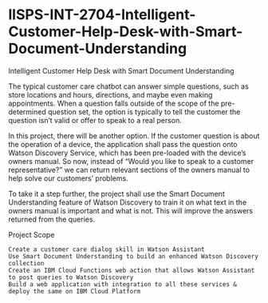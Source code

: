 # llSPS-INT-2704-Intelligent-Customer-Help-Desk-with-Smart-Document-Understanding
Intelligent Customer Help Desk with Smart Document Understanding

The typical customer care chatbot can answer simple questions, such as store locations and hours, directions, and maybe even making appointments. When a question falls outside of the scope of the pre-determined question set, the option is typically to tell the customer the question isn’t valid or offer to speak to a real person.

In this project, there will be another option. If the customer question is about the operation of a device, the application shall pass the question onto Watson Discovery Service, which has been pre-loaded with the device’s owners manual. So now, instead of “Would you like to speak to a customer representative?” we can return relevant sections of the owners manual to help solve our customers’ problems.

To take it a step further, the project shall use the Smart Document Understanding feature of Watson Discovery to train it on what text in the owners manual is important and what is not. This will improve the answers returned from the queries.

Project Scope

    Create a customer care dialog skill in Watson Assistant
    Use Smart Document Understanding to build an enhanced Watson Discovery collection
    Create an IBM Cloud Functions web action that allows Watson Assistant to post queries to Watson Discovery
    Build a web application with integration to all these services & deploy the same on IBM Cloud Platform
